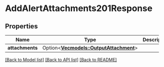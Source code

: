 # AddAlertAttachments201Response

## Properties

Name | Type | Description | Notes
------------ | ------------- | ------------- | -------------
**attachments** | Option<[**Vec<models::OutputAttachment>**](OutputAttachment.md)> |  | [optional]

[[Back to Model list]](../README.md#documentation-for-models) [[Back to API list]](../README.md#documentation-for-api-endpoints) [[Back to README]](../README.md)


